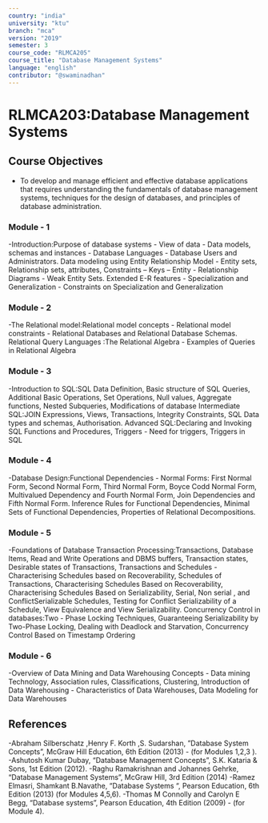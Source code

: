 ```yaml
---
country: "india"
university: "ktu"
branch: "mca"
version: "2019"
semester: 3
course_code: "RLMCA205"
course_title: "Database Management Systems"
language: "english"
contributor: "@swaminadhan"
---
```


# RLMCA203:Database Management Systems

## Course Objectives

-  To develop and manage efficient and effective database applications that requires
 understanding the fundamentals of database management systems, techniques for the
 design of databases, and principles of database administration.



### Module - 1 

-Introduction:Purpose of database systems - View of data - Data
models, schemas and instances - Database Languages - Database
Users and Administrators.
Data modeling using Entity Relationship Model - Entity sets,
Relationship sets, attributes, Constraints – Keys – Entity -
Relationship Diagrams - Weak Entity Sets.
Extended E-R features - Specialization and Generalization -
Constraints on Specialization and Generalization

### Module - 2 

-The Relational model:Relational model concepts - Relational
model constraints - Relational Databases and Relational
Database Schemas.
Relational Query Languages :The Relational Algebra -
Examples of Queries in Relational Algebra

### Module - 3

-Introduction to SQL:SQL Data Definition, Basic structure of
SQL Queries, Additional Basic Operations, Set Operations, Null
values, Aggregate functions, Nested Subqueries, Modifications
of database
Intermediate SQL:JOIN Expressions, Views, Transactions,
Integrity Constraints, SQL Data types and schemas,
Authorisation.
Advanced SQL:Declaring and Invoking SQL Functions and
Procedures, Triggers - Need for triggers, Triggers in SQL

### Module - 4

-Database Design:Functional Dependencies - Normal Forms:
First Normal Form, Second Normal Form, Third Normal Form,
Boyce Codd Normal Form, Multivalued Dependency and Fourth
Normal Form, Join Dependencies and Fifth Normal Form.
Inference Rules for Functional Dependencies, Minimal Sets of
Functional Dependencies, Properties of Relational
Decompositions.

### Module - 5

-Foundations of Database Transaction Processing:Transactions,
Database Items, Read and Write Operations and DBMS buffers,
Transaction states, Desirable states of Transactions,
Transactions and Schedules - Characterising Schedules based
on Recoverability, Schedules of Transactions, Characterising
Schedules Based on Recoverability, Characterising Schedules
Based on Serializability, Serial, Non serial , and ConflictSerializable Schedules, Testing for Conflict Serializability of a
Schedule, View Equivalence and View Serializability.
Concurrency Control in databases:Two - Phase Locking
Techniques, Guaranteeing Serializability by Two-Phase
Locking, Dealing with Deadlock and Starvation, Concurrency
Control Based on Timestamp Ordering


### Module - 6

-Overview of Data Mining and Data Warehousing Concepts -
Data mining Technology, Association rules, Classifications,
Clustering, Introduction of Data Warehousing - Characteristics
of Data Warehouses, Data Modeling for Data Warehouses

## References

-Abraham Silberschatz ,Henry F. Korth ,S. Sudarshan, ”Database System Concepts”,
McGraw Hill Education, 6th Edition (2013) - (for Modules 1,2,3 ).
-Ashutosh Kumar Dubay, “Database Management Concepts”, S.K. Kataria & Sons, 1st
Edition (2012).
-Raghu Ramakrishnan and Johannes Gehrke, “Database Management Systems”, McGraw
Hill, 3rd Edition (2014)
-Ramez Elmasri, Shamkant B.Navathe, “Database Systems “, Pearson Education, 6th
Edition (2013) (for Modules 4,5,6).
-Thomas M Connolly and Carolyn E Begg, “Database systems”, Pearson Education, 4th
Edition (2009) - (for Module 4).


